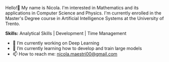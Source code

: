 Hello!👋 My name is Nicola. 
I'm interested in Mathematics and its applications in Computer Science and Physics.
I'm currently enrolled in the Master's Degree course in Artificial Intelligence Systems at the University of Trento.

**Skills:**
Analytical Skills  |  Development  |  Time Management

- 🔭 I’m currently working on Deep Learning
- 🌱 I’m currently learning how to develop and train large models
- 📫 How to reach me: nicola.maestri00@gmail.com
<!--
**NicolaMaestri00/NicolaMaestri00** is a ✨ _special_ ✨ repository because its `README.md` (this file) appears on your GitHub profile.

Here are some ideas to get you started:

- 🔭 I’m currently working on ...
- 🌱 I’m currently learning ...
- 👯 I’m looking to collaborate on ...
- 🤔 I’m looking for help with ...
- 💬 Ask me about ...
- 📫 How to reach me: ...
- 😄 Pronouns: ...
- ⚡ Fun fact: ...
-->

